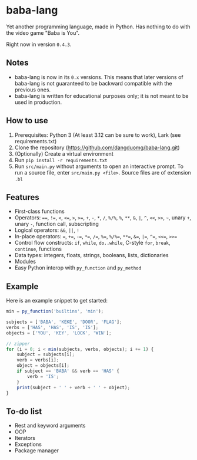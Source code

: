 # baba-lang

Yet another programming language, made in Python. Has nothing to do with the video game "Baba is You".

Right now in version `0.4.3`.

## Notes

- baba-lang is now in its `0.x` versions. This means that later versions of baba-lang is not guaranteed to be backward compatible with the previous ones.
- baba-lang is written for educational purposes only; it is not meant to be used in production.

## How to use
1. Prerequisites: Python 3 (At least 3.12 can be sure to work), Lark (see requirements.txt)
2. Clone the repository (https://github.com/dangduomg/baba-lang.git)
3. (Optionally) Create a virtual environment
3. Run `pip install -r requirements.txt`
3. Run `src/main.py` without arguments to open an interactive prompt. To run a source file, enter `src/main.py <file>`. Source files are of extension `.bl`

## Features
- First-class functions
- Operators: `==`, `!=`, `<`, `<=`, `>`, `>=`, `+`, `-`, `*`, `/`, `%/%`, `%`, `**`, `&`, `|`, `^`, `<<`, `>>`, `~`, unary `+`, unary `-`, function call, subscripting
- Logical operators: `&&`, `||`, `!`
- In-place operators: `=`, `+=`, `-=`, `*=`, `/=`, `%=`, `%/%=`, `**=`, `&=`, `|=`, `^=`, `<<=`, `>>=`
- Control flow constructs: `if`, `while`, `do..while`, C-style `for`, `break`, `continue`, functions
- Data types: integers, floats, strings, booleans, lists, dictionaries
- Modules
- Easy Python interop with `py_function` and `py_method`

## Example
Here is an example snippet to get started:
```js
min = py_function('builtins', 'min');

subjects = ['BABA', 'KEKE', 'DOOR', 'FLAG'];
verbs = ['HAS', 'HAS', 'IS', 'IS'];
objects = ['YOU', 'KEY', 'LOCK', 'WIN'];

// zipper
for (i = 0; i < min(subjects, verbs, objects); i += 1) {
    subject = subjects[i];
    verb = verbs[i];
    object = objects[i];
    if subject == 'BABA' && verb == 'HAS' {
        verb = 'IS';
    }
    print(subject + ' ' + verb + ' ' + object);
}
```

## To-do list
- Rest and keyword arguments
- OOP
- Iterators
- Exceptions
- Package manager

